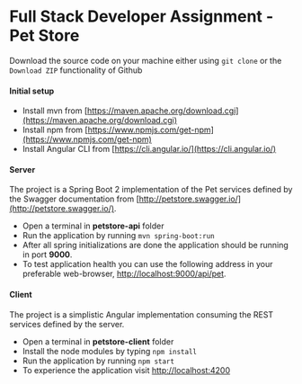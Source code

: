 # Full Stack Developer Assignment - Pet Store

Download the source code on your machine either using `git clone` or the `Download ZIP` functionality of Github

#### Initial setup
* Install mvn from [https://maven.apache.org/download.cgi](https://maven.apache.org/download.cgi)
* Install npm from [https://www.npmjs.com/get-npm](https://www.npmjs.com/get-npm)
* Install Angular CLI from [https://cli.angular.io/](https://cli.angular.io/)

#### Server

The project is a Spring Boot 2 implementation of the Pet services defined by the Swagger documentation from [http://petstore.swagger.io/](http://petstore.swagger.io/). 

* Open a terminal in **petstore-api** folder
* Run the application by running `mvn spring-boot:run`
* After all spring initializations are done the application should be running in port __9000__. 
* To test application health you can use the following address in your preferable web-browser, [http://localhost:9000/api/pet](http://localhost:9000/api/pet). 

#### Client

The project is a simplistic Angular implementation consuming the REST services defined by the server.

* Open a terminal in **petstore-client** folder
* Install the node modules by typing `npm install`
* Run the application by running `npm start`
* To experience the application visit [http://localhost:4200](http://localhost:4200)
